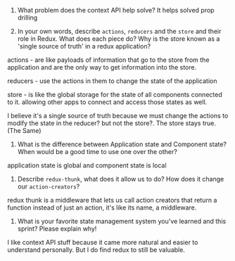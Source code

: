 1. What problem does the context API help solve?
It helps solved prop drilling

1. In your own words, describe `actions`, `reducers` and the `store` and their role in Redux. What does each piece do? Why is the store known as a 'single source of truth' in a redux application?

actions - are like payloads of information that go to the store from the application and are the only way to get information into the store.

reducers - use the actions in them to change the state of the application

store - is like the global storage for the state of all components connected to it. allowing other apps to connect and access those states as well.

I believe it's a single source of truth because we must change the actions to modify the state in the reducer? but not the store?. The store stays true. (The Same)

1. What is the difference between Application state and Component state? When would be a good time to use one over the other?

application state is global and component state is local


1. Describe `redux-thunk`, what does it allow us to do? How does it change our `action-creators`?

redux thunk is a middleware that lets us call action creators that return a function instead of just an action, it's like its name, a middleware.

1. What is your favorite state management system you've learned and this sprint? Please explain why!

I like context API stuff because it came more natural and easier to understand personally. But I do find redux to still be valuable.
